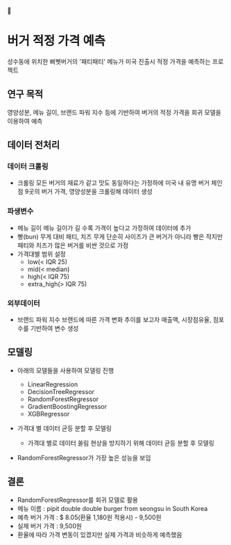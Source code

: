 🍔 

# 버거 적정 가격 예측
성수동에 위치한 삐삣버거의 '패티패티' 메뉴가 미국 진출시 적정 가격을 예측하는 프로젝트

## 연구 목적
영양성분, 메뉴 길이, 브랜드 파워 지수 등에 기반하여 버거의 적정 가격을 회귀 모델을 이용하여 예측

## 데이터 전처리
### 데이터 크롤링
- 크롤링
  모든 버거의 재료가 같고 맛도 동일하다는 가정하에 미국 내 유명 버거 체인점 9곳의 버거 가격, 영양성분을 크롤링해 데이터 생성

### 파생변수 
- 메뉴 길이
  메뉴 길이가 길 수록 가격이 높다고 가정하여 데이터에 추가
- 빵(bun) 무게 대비 패티, 치즈 무게 
  단순히 사이즈가 큰 버거가 아니라 빵은 작지만 패티와 치즈가 많은 버거를 비싼 것으로 가정
- 가격대별 범위 설정
  - low(< IQR 25)
  - mid(< median)
  - high(< IQR 75)
  - extra_high(> IQR 75)

### 외부데이터 
- 브랜드 파워 지수
  브랜드에 따른 가격 변화 추이를 보고자 매출액, 시장점유율, 점포수를 기반하여 변수 생성

## 모델링
- 아래의 모델들을 사용하여 모델링 진행
  - LinearRegression
  - DecisionTreeRegressor
  - RandomForestRegressor
  - GradientBoostingRegressor
  - XGBRegressor
- 가격대 별 데이터 균등 분할 후 모델링
  - 가격대 별로 데이터 쏠림 현상을 방지하기 위해 데이터 균등 분할 후 모델링

- RandomForestRegressor가 가장 높은 성능을 보임

## 결론
- RandomForestRegressor를 회귀 모델로 활용
- 메뉴 이름 : pipit double double burger from seongsu in South Korea
- 예측 버거 가격 : $ 8.05(환율 1,180원 적용시) - 9,500원
- 실제 버거 가격 : 9,500원
- 환율에 따라 가격 변동이 있겠지만 실제 가격과 비슷하게 예측했음
